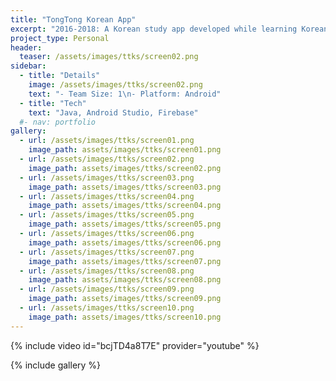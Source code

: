```yaml
---
title: "TongTong Korean App"
excerpt: "2016-2018: A Korean study app developed while learning Korean at an academy"
project_type: Personal
header:
  teaser: /assets/images/ttks/screen02.png
sidebar:
  - title: "Details"
    image: /assets/images/ttks/screen02.png
    text: "- Team Size: 1\n- Platform: Android"
  - title: "Tech"
    text: "Java, Android Studio, Firebase"
  #- nav: portfolio
gallery:
  - url: /assets/images/ttks/screen01.png
    image_path: assets/images/ttks/screen01.png
  - url: /assets/images/ttks/screen02.png
    image_path: assets/images/ttks/screen02.png
  - url: /assets/images/ttks/screen03.png
    image_path: assets/images/ttks/screen03.png
  - url: /assets/images/ttks/screen04.png
    image_path: assets/images/ttks/screen04.png
  - url: /assets/images/ttks/screen05.png
    image_path: assets/images/ttks/screen05.png
  - url: /assets/images/ttks/screen06.png
    image_path: assets/images/ttks/screen06.png
  - url: /assets/images/ttks/screen07.png
    image_path: assets/images/ttks/screen07.png
  - url: /assets/images/ttks/screen08.png
    image_path: assets/images/ttks/screen08.png
  - url: /assets/images/ttks/screen09.png
    image_path: assets/images/ttks/screen09.png
  - url: /assets/images/ttks/screen10.png
    image_path: assets/images/ttks/screen10.png
---
```


{% include video id="bcjTD4a8T7E" provider="youtube" %}

{% include gallery %}
